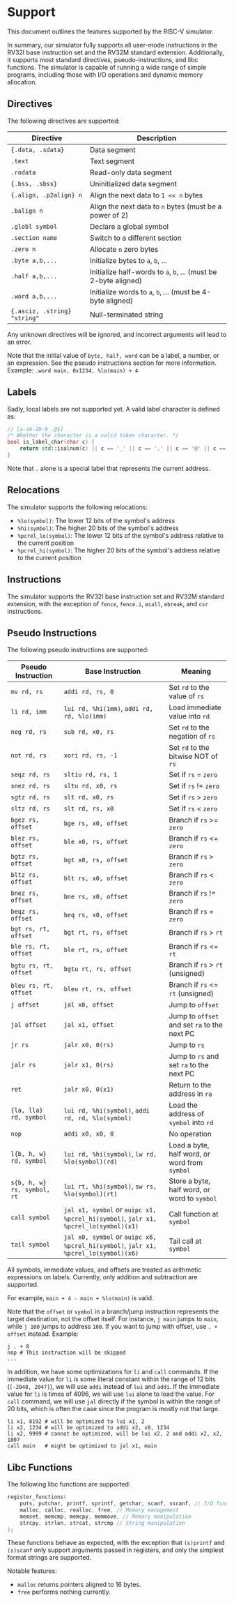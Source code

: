 # Support

This document outlines the features supported by the RISC-V simulator.

In summary, our simulator fully supports all user-mode instructions in the RV32I base instruction set and the RV32M standard extension. Additionally, it supports most standard directives, pseudo-instructions, and libc functions. The simulator is capable of running a wide range of simple programs, including those with I/O operations and dynamic memory allocation.

## Directives

The following directives are supported:

| Directive                     | Description                                                                 |
| ----------------------------- | --------------------------------------------------------------------------- |
| `{.data, .sdata}`             | Data segment                                                                |
| `.text`                       | Text segment                                                                |
| `.rodata`                     | Read-only data segment                                                      |
| `{.bss, .sbss}`               | Uninitialized data segment                                                  |
| `{.align, .p2align} n`        | Align the next data to `1 << n` bytes                                       |
| `.balign n`                   | Align the next data to `n` bytes (must be a power of 2)                     |
| `.globl symbol`               | Declare a global symbol                                                     |
| `.section name`               | Switch to a different section                                               |
| `.zero n`                     | Allocate `n` zero bytes                                                     |
| `.byte a,b,...`               | Initialize bytes to `a`, `b`, ...                                           |
| `.half a,b,...`               | Initialize half-words to `a`, `b`, ... (must be 2-byte aligned)             |
| `.word a,b,...`               | Initialize words to `a`, `b`, ... (must be 4-byte aligned)                  |
| `{.asciz, .string} "string"`  | Null-terminated string                                                      |

Any unknown directives will be ignored, and incorrect arguments will lead to an error.

Note that the initial value of `byte, half, word` can be a label, a number, or an expression. See the pseudo instructions section for more information. Example: `.word main, 0x1234, %lo(main) + 4`

## Labels

Sadly, local labels are not supported yet. A valid label character is defined as:

```cpp
// [a-zA-Z0-9_.@$]
/* Whether the character is a valid token character. */
bool is_label_char(char c) {
    return std::isalnum(c) || c == '_' || c == '.' || c == '@' || c == '$';
}
```

Note that `.` alone is a special label that represents the current address.

## Relocations

The simulator supports the following relocations:

- `%lo(symbol)`: The lower 12 bits of the symbol's address
- `%hi(symbol)`: The higher 20 bits of the symbol's address
- `%pcrel_lo(symbol)`: The lower 12 bits of the symbol's address relative to the current position
- `%pcrel_hi(symbol)`: The higher 20 bits of the symbol's address relative to the current position

## Instructions

The simulator supports the RV32I base instruction set and RV32M standard extension, with the exception of `fence`, `fence.i`, `ecall`, `ebreak`, and `csr` instructions.

## Pseudo Instructions

The following pseudo instructions are supported:

| Pseudo Instruction            | Base Instruction                                  | Meaning                                      |
| ----------------------------- | ------------------------------------------------- | --------------------------------------------- |
| `mv rd, rs`                   | `addi rd, rs, 0`                                  | Set `rd` to the value of `rs`                 |
| `li rd, imm`                  | `lui rd, %hi(imm)`, `addi rd, rd, %lo(imm)`       | Load immediate value into `rd`                |
| `neg rd, rs`                  | `sub rd, x0, rs`                                  | Set `rd` to the negation of `rs`              |
| `not rd, rs`                  | `xori rd, rs, -1`                                 | Set `rd` to the bitwise NOT of `rs`           |
| `seqz rd, rs`                 | `sltiu rd, rs, 1`                                 | Set if `rs` = `zero`                         |
| `snez rd, rs`                 | `sltu rd, x0, rs`                                 | Set if `rs` != `zero`                        |
| `sgtz rd, rs`                 | `slt rd, x0, rs`                                  | Set if `rs` > `zero`                         |
| `sltz rd, rs`                 | `slt rd, rs, x0`                                  | Set if `rs` < `zero`                         |
| `bgez rs, offset`             | `bge rs, x0, offset`                              | Branch if `rs` >= `zero`                     |
| `blez rs, offset`             | `ble x0, rs, offset`                              | Branch if `rs` <= `zero`                     |
| `bgtz rs, offset`             | `bgt x0, rs, offset`                              | Branch if `rs` > `zero`                      |
| `bltz rs, offset`             | `blt rs, x0, offset`                              | Branch if `rs` < `zero`                      |
| `bnez rs, offset`             | `bne rs, x0, offset`                              | Branch if `rs` != `zero`                     |
| `beqz rs, offset`             | `beq rs, x0, offset`                              | Branch if `rs` = `zero`                      |
| `bgt rs, rt, offset`          | `bgt rt, rs, offset`                              | Branch if `rs` > `rt`                        |
| `ble rs, rt, offset`          | `ble rt, rs, offset`                              | Branch if `rs` <= `rt`                       |
| `bgtu rs, rt, offset`         | `bgtu rt, rs, offset`                             | Branch if `rs` > `rt` (unsigned)             |
| `bleu rs, rt, offset`         | `bleu rt, rs, offset`                             | Branch if `rs` <= `rt` (unsigned)            |
| `j offset`                    | `jal x0, offset`                                  | Jump to `offset`                             |
| `jal offset`                  | `jal x1, offset`                                  | Jump to `offset` and set `ra` to the next PC |
| `jr rs`                       | `jalr x0, 0(rs)`                                  | Jump to `rs`                                 |
| `jalr rs`                     | `jalr x1, 0(rs)`                                  | Jump to `rs` and set `ra` to the next PC     |
| `ret`                         | `jalr x0, 0(x1)`                                  | Return to the address in `ra`                |
| `{la, lla} rd, symbol`        | `lui rd, %hi(symbol)`, `addi rd, rd, %lo(symbol)` | Load the address of `symbol` into `rd`       |
| `nop`                         | `addi x0, x0, 0`                                  | No operation                                 |
| `l{b, h, w} rd, symbol`       | `lui rd, %hi(symbol)`, `lw rd, %lo(symbol)(rd)`   | Load a byte, half word, or word from `symbol`|
| `s{b, h, w} rs, symbol, rt`   | `lui rt, %hi(symbol)`, `sw rs, %lo(symbol)(rt)`   | Store a byte, half word, or word to `symbol` |
| `call symbol`                 | `jal x1, symbol` or `auipc x1, %pcrel_hi(symbol)`, `jalr x1, %pcrel_lo(symbol)(x1)` | Call function at `symbol` |
| `tail symbol`                 | `jal x0, symbol` or `auipc x6, %pcrel_hi(symbol)`, `jalr x1, %pcrel_lo(symbol)(x6)` | Tail call at `symbol` |

All symbols, immediate values, and offsets are treated as arithmetic expressions on labels. Currently, only addition and subtraction are supported.

For example, `main + 4 - main + %lo(main)` is valid.

Note that the `offset` or `symbol` in a branch/jump instruction represents the target destination, not the offset itself. For instance, `j main` jumps to `main`, while `j 100` jumps to address `100`. If you want to jump with offset, use `. + offset` instead. Example:

```assembly
j . + 8
nop # This instruction will be skipped
...
```

In addition, we have some optimizations for `li` and `call` commands. If the immediate value for `li` is some literal constant within the range of 12 bits (`[-2048, 2047]`), we will use `addi` instead of `lui` and `addi`. If the immediate value for `li` is times of 4096, we will use `lui` alone to load the value. For `call` command, we will use `jal` directly if the symbol is within the range of 20 bits, which is often the case since the program is mostly not that large.

```assembly
li x1, 8192 # will be optimized to lui x1, 2
li x2, 1234 # will be optimized to addi x2, x0, 1234
li x2, 9999 # cannot be optimized, will be lui x2, 2 and addi x2, x2, 1807
call main   # might be optimized to jal x1, main
```

## Libc Functions

The following libc functions are supported:

```cpp
register_functions(
    puts, putchar, printf, sprintf, getchar, scanf, sscanf, // I/O functions
    malloc, calloc, realloc, free, // Memory management
    memset, memcmp, memcpy, memmove, // Memory manipulation
    strcpy, strlen, strcat, strcmp // String manipulation
);
```

These functions behave as expected, with the exception that `(s)printf` and `(s)scanf` only support arguments passed in registers, and only the simplest format strings are supported.

Notable features:

- `malloc` returns pointers aligned to 16 bytes.
- `free` performs nothing currently.
